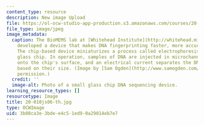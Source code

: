 ```yaml
---
content_type: resource
description: New image Upload
file: https://ol-ocw-studio-app-production.s3.amazonaws.com/courses/20-010j-introduction-to-bioengineering-be-010j-spring-2006/3b08ca3e3bdee4c51ed90a29014eb7e7_20-010js06-th.jpg
file_type: image/jpeg
image_metadata:
  caption: The BioMEMS lab at [Whitehead Institute](http://whitehead.mit.edu/) has
    developed a device that makes DNA fingerprinting faster, more accurate, and portable.
    The chip-based device miniaturizes a process called electrophoresis onto a small
    glass chip. In operation, samples of DNA are injected in microchannels etched
    onto the chip's surface, and an electrical current separates the DNA molecules
    based on their size. (Image by [Sam Ogden](http://www.samogden.com/). Used with
    permission.)
  credit: ''
  image-alt: Photo of a small glass chip DNA sequencing device.
learning_resource_types: []
resourcetype: Image
title: 20-010js06-th.jpg
type: OCWImage
uid: 3b08ca3e-3bde-e4c5-1ed9-0a29014eb7e7
---
```

